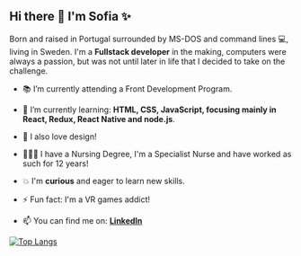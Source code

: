 ## Hi there 👋 I'm Sofia ✨ 

Born and raised in Portugal surrounded by MS-DOS and command lines 💻, living in Sweden. 
I'm a __Fullstack developer__ in the making, computers were always a passion, but was not until later in life that I decided to take on the challenge. 

 - 📚 I’m currently attending a Front Development Program. 
 - 🌱 I’m currently learning: __HTML, CSS, JavaScript, focusing mainly in React, Redux, React Native and node.js__.
 - 🌈 I also love design!
 - 👩🏻‍⚕️ I have a Nursing Degree, I'm a Specialist Nurse and have worked as such for 12 years!
 - 💥 I'm __curious__ and eager to learn new skills.
 - ⚡ Fun fact: I'm a VR games addict!
 
 - 📫 You can find me on: [__LinkedIn__](https://www.linkedin.com/in/sofiavazsousa/)
 
 [![Top Langs](https://github-readme-stats.vercel.app/api/top-langs/?username=sofiavazs&layout=compact)](https://github.com/sofiavazs/github-readme-stats)



<!--
**sofiavazs/sofiavazs** is a ✨ _special_ ✨ repository because its `README.md` (this file) appears on your GitHub profile.


-->

